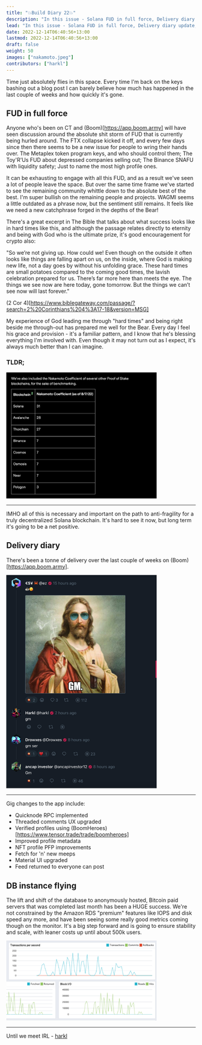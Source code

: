```yaml
---
title: "💥Build Diary 22💥"
description: "In this issue - Solana FUD in full force, Delivery diary update, New database report card"
lead: "In this issue - Solana FUD in full force, Delivery diary update, New database report card"
date: 2022-12-14T06:40:56+13:00
lastmod: 2022-12-14T06:40:56+13:00
draft: false
weight: 50
images: ["nakamoto.jpeg"]
contributors: ["harkl"]
---
```


Time just absolutely flies in this space. Every time I'm back on the keys bashing out a blog post I can barely believe how much has happened in the last couple of weeks and how quickly it's gone.

## FUD in full force

Anyone who's been on CT and (Boom)[https://app.boom.army] will have seen discussion around the absolute shit storm of FUD that is currently being hurled around. The FTX collapse kicked it off, and every few days since then there seems to be a new issue for people to wring their hands over. The Metaplex token program keys, and who should control them; The Toy'R'Us FUD about depressed companies selling out; The Binance SNAFU with liquidity safety; Just to name the most high profile ones.

It can be exhausting to engage with all this FUD, and as a result we've seen a lot of people leave the space. But over the same time frame we've started to see the remaining community whittle down to the absolute best of the best. I'm super bullish on the remaining people and projects. WAGMI seems a little outdated as a phrase now, but the sentiment still remains. It feels like we need a new catchphrase forged in the depths of the Bear!

There's a great excerpt in The Bible that talks about what success looks like in hard times like this, and although the passage relates directly to eternity and being with God who is the ultimate prize, it's good encouragement for crypto also:

"So we’re not giving up. How could we! Even though on the outside it often looks like things are falling apart on us, on the inside, where God is making new life, not a day goes by without his unfolding grace. These hard times are small potatoes compared to the coming good times, the lavish celebration prepared for us. There’s far more here than meets the eye. The things we see now are here today, gone tomorrow. But the things we can’t see now will last forever."

(2 Cor 4)[https://www.biblegateway.com/passage/?search=2%20Corinthians%204%3A17-18&version=MSG]

My experience of God leading me through "hard times" and being right beside me through-out has prepared me well for the Bear. Every day I feel his grace and provision - it's a familiar pattern, and I know that he's blessing everything I'm involved with. Even though it may not turn out as I expect, it's always much better than I can imagine.

### TLDR;

<img src="naka2.jpeg" alt="Solana Nakamoto Co-efficient" width="400"/>

<hr>

IMHO all of this is necessary and important on the path to anti-fragility for a truly decentralized Solana blockchain. It's hard to see it now, but long term it's going to be a net positive.

## Delivery diary

There's been a tonne of delivery over the last couple of weeks on (Boom)[https://app.boom.army].

<img src="gm.png" alt="Threaded comments on Boom" width="400"/>

<hr>

Gig changes to the app include:

- Quicknode RPC implemented
- Threaded comments UX upgraded
- Verified profiles using (BoomHeroes)[https://www.tensor.trade/trade/boomheroes]
- Improved profile metadata
- NFT profile PFP improvements
- Fetch for 'n' new meeps
- Material UI upgraded
- Feed returned to everyone can post

## DB instance flying

The lift and shift of the database to anonymously hosted, Bitcoin paid servers that was completed last month has been a HUGE success. We're not constrained by the Amazon RDS "premium" features like IOPS and disk speed any more, and have been seeing some really good metrics coming though on the monitor. It's a big step forward and is going to ensure stability and scale, with leaner costs up until about 500k users.

<img src="db.png" alt="DB metrics" width="400"/>

<hr>

Until we meet IRL - [harkl](https://app.boom.army/harkl)